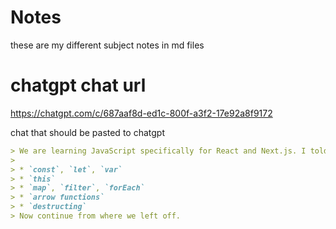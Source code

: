 # Notes

these are my different subject notes in md files

# chatgpt chat url

https://chatgpt.com/c/687aaf8d-ed1c-800f-a3f2-17e92a8f9172

chat that should be pasted to chatgpt

```md
> We are learning JavaScript specifically for React and Next.js. I told you I only want to learn the core, useful stuff with no extra BS. So far, we’ve covered:
>
> * `const`, `let`, `var`
> * `this`
> * `map`, `filter`, `forEach`
> * `arrow functions`
> * `destructing`
> Now continue from where we left off.
```
